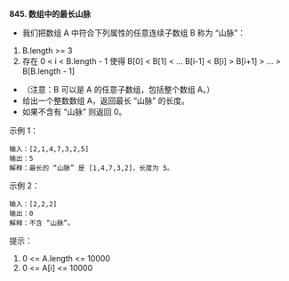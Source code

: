 **845. 数组中的最长山脉**
- 我们把数组 A 中符合下列属性的任意连续子数组 B 称为 “山脉”：
1. B.length >= 3
2. 存在 0 < i < B.length - 1 使得 B[0] < B[1] < ... B[i-1] < B[i] > B[i+1] > ... > B[B.length - 1]
- （注意：B 可以是 A 的任意子数组，包括整个数组 A。）
- 给出一个整数数组 A，返回最长 “山脉” 的长度。
- 如果不含有 “山脉” 则返回 0。

示例 1：
```
输入：[2,1,4,7,3,2,5]
输出：5
解释：最长的 “山脉” 是 [1,4,7,3,2]，长度为 5。
```
示例 2：
```
输入：[2,2,2]
输出：0
解释：不含 “山脉”。
```
提示：
1. 0 <= A.length <= 10000
2. 0 <= A[i] <= 10000